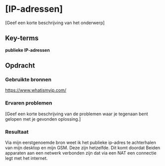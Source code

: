 # [IP-adressen]
[Geef een korte beschrijving van het onderwerp]

## Key-terms
**publieke IP-adressen**  

## Opdracht
### Gebruikte bronnen
<https://www.whatismyip.com/> 

### Ervaren problemen
[Geef een korte beschrijving van de problemen waar je tegenaan bent gelopen met je gevonden oplossing.]

### Resultaat
Via mijn eerstgenoemde bron weet ik het publieke ip-adres te achterhalen van mijn desktop en mijn GSM. Deze zijn hetzelfde. Dit komt doordat 
Beiden apparaten aan een netwerk verbonden zijn dat via een NAT een connectie legt met het internet. 